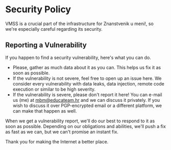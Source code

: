 # Security Policy

VMSS is a crucial part of the infrastructure for Znanstvenik u meni!, so we're especially careful regarding its security.


## Reporting a Vulnerability

If you happen to find a security vulnerability, here's what you can do.

* Please, gather as much data about it as you can. This helps us fix it as soon as possible.
* If the vulnerability is not severe, feel free to open up an issue here. We consider every vulnerability with data leaks, data injection, remote code execution or similar to be high severity.
* If the vulnerability is severe, please don't report it here! You can e-mail us (me) at mbm@educateam.hr and we can discuss it privately. If you wish to discuss it over PGP-encrypted email or a different platform, we can make that happen as well.

When we get a vulnerability report, we'll do our best to respond to it as soon as possible. Depending on our obligations and abilities, we'll push a fix as fast as we can, but we can't promise an instant fix.

Thank you for making the Internet a better place.
